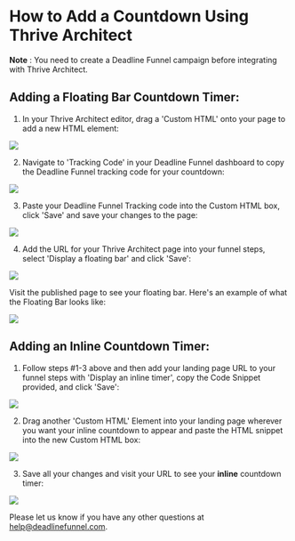 # How to Add a Countdown Using Thrive Architect

**Note** : You need to create a Deadline Funnel campaign before integrating with Thrive Architect.

## Adding a Floating Bar Countdown Timer:

1. In your Thrive Architect editor, drag a 'Custom HTML' onto your page to add a new HTML element:

![](https://d33v4339jhl8k0.cloudfront.net/docs/assets/53974d6ce4b0c76107b109d1/images/59fa355c0428633199241d73/file-%20iDzhafUJQ6.png)

2. Navigate to 'Tracking Code' in your Deadline Funnel dashboard to copy the Deadline Funnel tracking code for your countdown:

![](https://d33v4339jhl8k0.cloudfront.net/docs/assets/53974d6ce4b0c76107b109d1/images/5c7478b904286350d08857c9/file-%20BieT1BNZ80.png)

3. Paste your Deadline Funnel Tracking code into the Custom HTML box, click 'Save' and save your changes to the page:

![](https://d33v4339jhl8k0.cloudfront.net/docs/assets/53974d6ce4b0c76107b109d1/images/59fa35ba2c7d3a272c0d4fc7/file-%20TR9YHpy8Hb.png)

4. Add the URL for your Thrive Architect page into your funnel steps, select 'Display a floating bar' and click 'Save':

![](https://d33v4339jhl8k0.cloudfront.net/docs/assets/53974d6ce4b0c76107b109d1/images/5c783c362c7d3a0cb932155e/file-%20JDPyIgnWsG.png)

Visit the published page to see your floating bar. Here's an example of what the Floating Bar looks like:

![](https://d33v4339jhl8k0.cloudfront.net/docs/assets/53974d6ce4b0c76107b109d1/images/5c65c0a12c7d3a66e32e783a/file-r2622Bfum3.png)

## Adding an Inline Countdown Timer:

1. Follow steps \#1-3 above and then add your landing page URL to your funnel steps with 'Display an inline timer', copy the Code Snippet provided, and click 'Save':

![](https://d33v4339jhl8k0.cloudfront.net/docs/assets/53974d6ce4b0c76107b109d1/images/5c783cd22c7d3a0cb9321570/file-%20hMgAYWDhqC.png)

2. Drag another 'Custom HTML' Element into your landing page wherever you want your inline countdown to appear and paste the HTML snippet into the new Custom HTML box:

![](https://d33v4339jhl8k0.cloudfront.net/docs/assets/53974d6ce4b0c76107b109d1/images/59fa36fd0428633199241d78/file-7NlWAnzfJY.png)

3. Save all your changes and visit your URL to see your **inline** countdown timer:

![](https://d33v4339jhl8k0.cloudfront.net/docs/assets/53974d6ce4b0c76107b109d1/images/59fa374f0428633199241d7a/file-%20bWku7lBBzp.png)

Please let us know if you have any other questions at [help@deadlinefunnel.com](mailto:mailto:help@deadlinefunnel.com).

